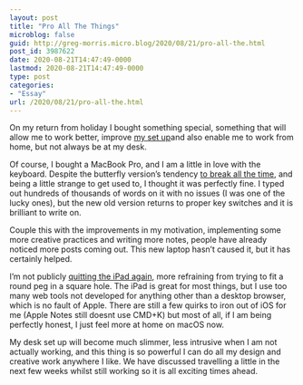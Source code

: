 ```yaml
---
layout: post
title: "Pro All The Things"
microblog: false
guid: http://greg-morris.micro.blog/2020/08/21/pro-all-the.html
post_id: 3987622
date: 2020-08-21T14:47:49-0000
lastmod: 2020-08-21T14:47:49-0000
type: post
categories:
- "Essay"
url: /2020/08/21/pro-all-the.html
---
```

<!--kg-card-begin: html--><div>
<div>
<p>On my return from holiday I bought something special, something that will allow me to work better, improve <a href="https://gr36.com/my-set-up-and-want-for-more/">my set up</a>and also enable me to work from home, but not always be at my desk.</p>
<p>Of course, I bought a MacBook Pro, and I am a little in love with the keyboard. Despite the butterfly version’s tendency <a href="https://www.theverge.com/2020/5/4/21246223/macbook-keyboard-butterfly-magic-pro-apple-design">to break all the time</a>, and being a little strange to get used to, I thought it was perfectly fine. I typed out hundreds of thousands of words on it with no issues (I was one of the lucky ones), but the new old version returns to proper key switches and it is brilliant to write on.</p>
<p>Couple this with the improvements in my motivation, implementing some more creative practices and writing more notes, people have already noticed more posts coming out. This new laptop hasn’t caused it, but it has certainly helped.</p>
<p>I’m not publicly <a href="https://gr36.com/today-is-the-day-i-quit-the-ipad/">quitting the iPad again</a>, more refraining from trying to fit a round peg in a square hole. The iPad is great for most things, but I use too many web tools not developed for anything other than a desktop browser, which is no fault of Apple. There are still a few quirks to iron out of iOS for me (Apple Notes still doesnt use CMD+K) but most of all, if I am being perfectly honest, I just feel more at home on macOS now.</p>
<p>My desk set up will become much slimmer, less intrusive when I am not actually working, and this thing is so powerful I can do all my design and creative work anywhere I like. We have discussed travelling a little in the next few weeks whilst still working so it is all exciting times ahead.</p>
</div>
</div>
<!--kg-card-end: html-->
